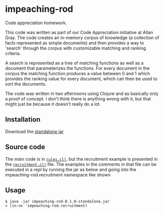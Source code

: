 # impeaching-rod

Code appreciation homework.

This code was written as part of our Code Appreciation initiative at Allan Gray. The code creates an in-memory 
corpus of knowledge (a collection of facts represented as simple documents) and then provides a way to 'search' 
through the corpus with customizable matching and ranking criteria.

A search is represented as a tree of matching functions as well as a document that parameterizes the functions.
For every document in the corpus the matching function produces a value between 0 and 1 which provides the ranking
value for every document, which can then be used to sort the documents.

The code was written in two afternoons using Clojure and as basically only a proof of concept. I don't think there
is anything wrong with it, but that might just be because it doesn't really do a lot.

## Installation

Download the [standalone jar](https://github.com/downloads/pieterbreed/Acceptation-Impeaching-Rod/impeaching-rod-0.1.0-SNAPSHOT-standalone.jar)

## Source code

The main code is in [`rules.clj`](https://github.com/pieterbreed/Acceptation-Impeaching-Rod/blob/master/src/impeaching_rod/rules.clj), but the recruitment example is presented in the [`recruitment.clj`](https://github.com/pieterbreed/Acceptation-Impeaching-Rod/blob/master/src/impeaching_rod/recruitment.clj) file. The examples in the comments in that file can be executed in a repl by running the jar as below and going into the impeaching-rod.recruitment namespace like shown

## Usage

    $ java -jar impeaching-rod-0.1.0-standalone.jar 
    > (in-ns 'impeaching-rod.recruitment)

